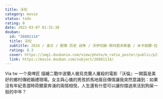 ```yaml
---
title: 沃伦
category: movie
status: todo
rating: 0
date: 2022-03-07 01:31:38
douban:
  id: "26881114"
  title: 沃伦
  subtitle: 2016 / 波兰 / 剧情 历史 战争 / 沃伊切赫·斯玛若夫斯基 / 米卡丽娜·拉巴克斯 阿尔卡迪乌什·雅库比克
  rating: 8.3
  cover: https://img1.doubanio.com/view/photo/m_ratio_poster/public/p2384090790.jpg
  link: https://movie.douban.com/subject/26881114/
---
```


Via tw 一个臭啤匠 描繪二戰中波蘭人被烏克蘭人屠殺的電影『沃倫』一開篇是美好的鄉村傳統婚禮現場。女主與心儀的男孩抓馬地眉目傳情讓我突然意識到：如果沒有年紀青澀時荷爾蒙奔湧的兩情相悅，人生還有什麼可以讓你撐過來活到狗屎一般的中年？